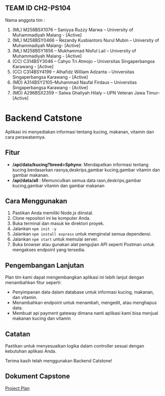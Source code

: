 ## TEAM ID CH2-PS104 
Nama anggota tim : 
1. (ML) M258BSX1076 – Saniyya Ruzzy Marwa – University of Muhammadiyah Malang - [Active]
2. (ML) M258BSY0466 – Rezandy Kusbiantoro Nurul Mubin –  University of Muhammadiyah Malang- [Active]
3. (ML) M258BSY1856 – Mukhammad Nisful Lail – University of Muhammadiyah Malang - [Active]
4. (CC) C314BSY3046 – Cahyo Tri Atmojo – Universitas Singaperbangsa Karawang - [Active]
5. (CC) C314BSY4199 – Alhafidz William Adzanta – Universitas Singaperbangsa Karawang  - [Active]
6. (MD) A314BSY2105–Muhammad Naufal Firdaus – Universitas Singaperbangsa Karawang  - [Active]
7. (MD) A296BSX2359 – Salwa Ghaliyah Hilaly – UPN Veteran Jawa Timur- [Active]

# Backend Catstone

Aplikasi ini menyediakan informasi tentang kucing, makanan, vitamin dan cara perawatannya.

## Fitur

- **/api/data/kucing?breed=Sphynx**: Mendapatkan informasi tentang kucing berdasarkan rasnya,deskrips,gambar kucing,gambar vitamin dan gambar makanan.
- **/api/data/all** : Memunculkan semua data rasn,deskrips,gambar kucing,gambar vitamin dan gambar makanan

## Cara Menggunakan

1. Pastikan Anda memiliki Node.js diinstal.
2. Clone repositori ini ke komputer Anda.
3. Buka terminal dan masuk ke direktori proyek.
4. Jalankan `npm init -y`
5. Jalankan `npm install express` untuk menginstal semua dependensi.
6. Jalankan `npm start` untuk memulai server.
7. Buka browser atau gunakan alat pengujian API seperti Postman untuk mengakses endpoint yang tersedia.

## Pengembangan Lanjutan

Plan tim kami dapat mengembangkan aplikasi ini lebih lanjut dengan menambahkan fitur seperti:

- Penyimpanan data dalam database untuk informasi kucing, makanan, dan vitamin.
- Menambahkan endpoint untuk menambah, mengedit, atau menghapus data.
- Membuat api payment gateway dimana nanti aplikasi kami bisa menjual makanan kucing dan vitamin

## Catatan

Pastikan untuk menyesuaikan logika dalam controller sesuai dengan kebutuhan aplikasi Anda.

Terima kasih telah menggunakan Backend Catstone!

## Dokument Capstone 
[Project Plan](https://docs.google.com/document/d/1JTYEJDSnWBDMwW1MQkx22lLPjyEEPRrtBytenAW_JC8/edit)
